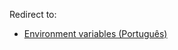 Redirect to:

*   [Environment variables (Português)](/index.php/Environment_variables_(Portugu%C3%AAs) "Environment variables (Português)")